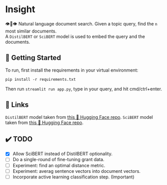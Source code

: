 # Insight
👁️👄👁️ Natural language document search. Given a topic query, find the `n` most similar documents.  
A `DistilBERT` or `SciBERT` model is used to embed the query and the documents.

## 🏡 Getting Started
To run, first install the requirements in your virtual environment:

`pip install -r requirements.txt`

Then run `streamlit run app.py`, type in your query, and hit cmd/ctrl+enter.

## 🔗 Links

`DistilBERT` model taken from [this 🤗 Hugging Face repo](https://huggingface.co/distilbert-base-uncased).
`SciBERT` model taken from [this 🤗 Hugging Face repo](https://huggingface.co/allenai/scibert_scivocab_uncased).

## ✔️ TODO

- [x] Allow SciBERT instead of DistilBERT optionality.
- [ ] Do a single-round of fine-tuning grant data.
- [ ] Experiment: find an optimal distance metric.
- [ ] Experiment: averag sentence vectors into document vectors.
- [ ] Incorporate active learning classification step. (Important)